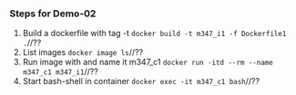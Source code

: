 ### Steps for Demo-02
1. Build a dockerfile with tag -t
```docker build -t m347_i1 -f Dockerfile1 .```//?? 
2. List images
```docker image ls```//??
3. Run image with and name it m347_c1
```docker run -itd --rm --name m347_c1 m347_i1```//??
4. Start bash-shell in container
```docker exec -it m347_c1 bash```//??

